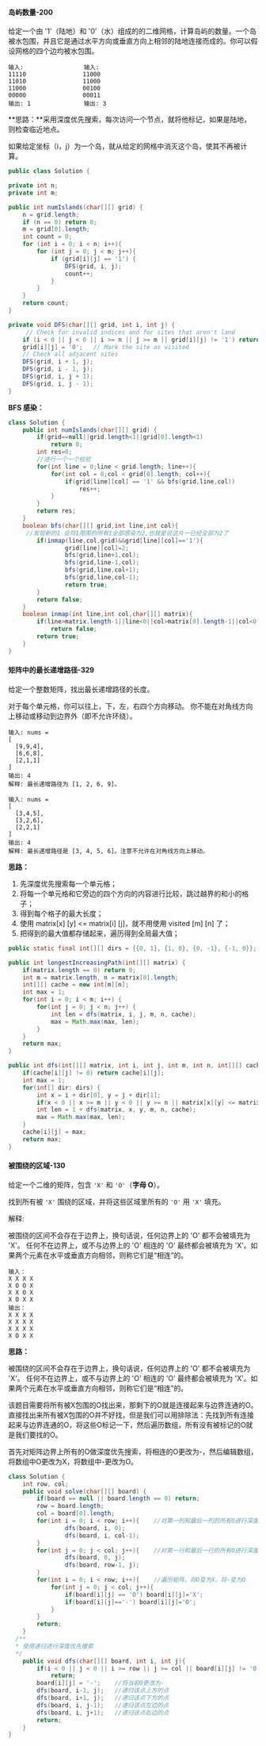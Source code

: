 #### 岛屿数量-200

给定一个由 '1'（陆地）和 '0'（水）组成的的二维网格，计算岛屿的数量。一个岛被水包围，并且它是通过水平方向或垂直方向上相邻的陆地连接而成的。你可以假设网格的四个边均被水包围。

```
输入:					输入:
11110				 11000
11010 				 11000
11000				 00100
00000				 00011
输出: 1				输出: 3
```

**思路：**采用深度优先搜索，每次访问一个节点，就将他标记，如果是陆地，则检查临近地点。

如果给定坐标（i，j）为一个岛，就从给定的网格中消灭这个岛，使其不再被计算。

```java
public class Solution {

private int n;
private int m;

public int numIslands(char[][] grid) {    
    n = grid.length;
    if (n == 0) return 0;
    m = grid[0].length;
    int count = 0;
    for (int i = 0; i < n; i++){
        for (int j = 0; j < m; j++){
            if (grid[i][j] == '1') {
                DFS(grid, i, j);
                count++;
            }
        }
    }    
    return count;
}

private void DFS(char[][] grid, int i, int j) {
     // Check for invalid indices and for sites that aren't land
    if (i < 0 || j < 0 || i >= n || j >= m || grid[i][j] != '1') return;
    grid[i][j] = '0';	// Mark the site as visited
    // Check all adjacent sites
    DFS(grid, i + 1, j);
    DFS(grid, i - 1, j);
    DFS(grid, i, j + 1);
    DFS(grid, i, j - 1);
}
```

**BFS 感染：**

```java
class Solution {
    public int numIslands(char[][] grid) {
        if(grid==null||grid.length<1||grid[0].length<1)
            return 0;
        int res=0;
        //进行一个一个校验  
        for(int line = 0;line < grid.length; line++){
            for(int col = 0;col < grid[0].length; col++){
                if(grid[line][col] == '1' && bfs(grid,line,col))
                    res++;
            }
        }
        return res;       
    }
    boolean bfs(char[][] grid,int line,int col){
     //发现新的1 会将1周围的所有1全部感染为2,也就是说这片一已经全部为2了
        if(inmap(line,col,grid)&&grid[line][col]=='1'){
                grid[line][col]=2;
                bfs(grid,line+1,col);
                bfs(grid,line-1,col);
                bfs(grid,line,col+1);
                bfs(grid,line,col-1);
                return true;
        }
        return false;       
    }
    boolean inmap(int line,int col,char[][] matrix){
        if(line>matrix.length-1||line<0||col>matrix[0].length-1||col<0)
            return false;
        return true;
    }
}
```



#### 矩阵中的最长递增路径-329

给定一个整数矩阵，找出最长递增路径的长度。

对于每个单元格，你可以往上，下，左，右四个方向移动。 你不能在对角线方向上移动或移动到边界外（即不允许环绕）。

```
输入: nums = 
[
  [9,9,4],
  [6,6,8],
  [2,1,1]
] 
输出: 4 
解释: 最长递增路径为 [1, 2, 6, 9]。
```

```
输入: nums = 
[
  [3,4,5],
  [3,2,6],
  [2,2,1]
] 
输出: 4 
解释: 最长递增路径是 [3, 4, 5, 6]。注意不允许在对角线方向上移动。
```

**思路：**

1. 先深度优先搜索每一个单元格；
2. 将每一个单元格和它旁边的四个方向的内容进行比较，跳过越界的和小的格子；
3. 得到每个格子的最大长度；
4. 使用 matrix[x] [y] <= matrix[i] [j]，就不用使用 visited [m] [n] 了；
5. 把得到的最大值都存储起来，遍历得到全局最大值；

```java
public static final int[][] dirs = {{0, 1}, {1, 0}, {0, -1}, {-1, 0}};

public int longestIncreasingPath(int[][] matrix) {
    if(matrix.length == 0) return 0;
    int m = matrix.length, n = matrix[0].length;
    int[][] cache = new int[m][n];
    int max = 1;
    for(int i = 0; i < m; i++) {
        for(int j = 0; j < n; j++) {
            int len = dfs(matrix, i, j, m, n, cache);
            max = Math.max(max, len);
        }
    }   
    return max;
}

public int dfs(int[][] matrix, int i, int j, int m, int n, int[][] cache) {
    if(cache[i][j] != 0) return cache[i][j];
    int max = 1;
    for(int[] dir: dirs) {
        int x = i + dir[0], y = j + dir[1];
        if(x < 0 || x >= m || y < 0 || y >= n || matrix[x][y] <= matrix[i][j]) continue;
        int len = 1 + dfs(matrix, x, y, m, n, cache);
        max = Math.max(max, len);
    }
    cache[i][j] = max;
    return max;
}
```



#### 被围绕的区域-130

给定一个二维的矩阵，包含 `'X'` 和 `'O'`（**字母 O**）。

找到所有被 `'X'` 围绕的区域，并将这些区域里所有的 `'O'` 用 `'X'` 填充。

解释:

被围绕的区间不会存在于边界上，换句话说，任何边界上的 'O' 都不会被填充为 'X'。 任何不在边界上，或不与边界上的 'O' 相连的 'O' 最终都会被填充为 'X'。如果两个元素在水平或垂直方向相邻，则称它们是“相连”的。

```
输入：
X X X X
X O O X
X X O X
X O X X
输出：
X X X X
X X X X
X X X X
X O X X
```

**思路：**

被围绕的区间不会存在于边界上，换句话说，任何边界上的 'O' 都不会被填充为 'X'。 任何不在边界上，或不与边界上的 'O' 相连的 'O' 最终都会被填充为 'X'。如果两个元素在水平或垂直方向相邻，则称它们是“相连”的。

该题目需要将所有被X包围的O找出来，那剩下的O就是连接起来与边界连通的O。直接找出来所有被X包围的O并不好找，但是我们可以用排除法：先找到所有连接起来与边界连通的O，将这些O标记一下，然后遍历数组，所有没有被标记的O就是我们要找的O。

首先对矩阵边界上所有的O做深度优先搜索，将相连的O更改为-，然后编辑数组，将数组中O更改为X，将数组中-更改为O。

```java
class Solution {
    int row, col;
    public void solve(char[][] board) {
        if(board == null || board.length == 0) return;
        row = board.length;
        col = board[0].length;
        for(int i = 0; i < row; i++){    //对第一列和最后一列的所有O进行深度优先搜索
                dfs(board, i, 0);
                dfs(board, i, col-1);
        }
        for(int j = 0; j < col; j++){    //对第一行和最后一行的所有O进行深度优先搜索
                dfs(board, 0, j);
                dfs(board, row-1, j);
        }
        for(int i = 0; i < row; i++){    //遍历矩阵，将O变为X，将-变为O
            for(int j = 0; j < col; j++){
                if(board[i][j] == 'O') board[i][j]='X';
                if(board[i][j]=='-') board[i][j]='O';
            }
        }
        return;
    }
  /**
  * 使用递归进行深度优先搜索
  */
    public void dfs(char[][] board, int i, int j){
        if(i < 0 || j < 0 || i >= row || j >= col || board[i][j] != 'O') //递归终止条件判断
            return;
        board[i][j] = '-';    //将当前O更改为-
        dfs(board, i-1, j);   //递归该点上方的点
        dfs(board, i+1, j);   //递归该点下方的点
        dfs(board, i, j-1);   //递归该点左边的点
        dfs(board, i, j+1);   //递归该点右边的点
        return;
    }
}
```


